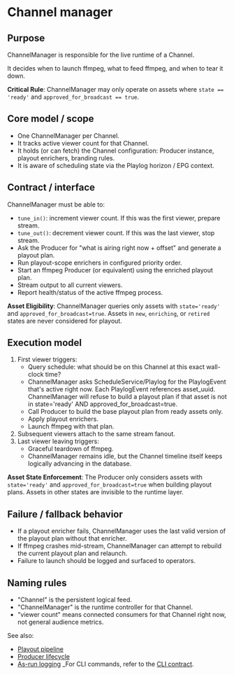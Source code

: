 # Channel manager

## Purpose

ChannelManager is responsible for the live runtime of a Channel.

It decides when to launch ffmpeg, what to feed ffmpeg, and when to tear it down.

**Critical Rule**: ChannelManager may only operate on assets where `state == 'ready'` and `approved_for_broadcast == true`.

## Core model / scope

- One ChannelManager per Channel.
- It tracks active viewer count for that Channel.
- It holds (or can fetch) the Channel configuration: Producer instance, playout enrichers, branding rules.
- It is aware of scheduling state via the Playlog horizon / EPG context.

## Contract / interface

ChannelManager must be able to:

- `tune_in()`: increment viewer count. If this was the first viewer, prepare stream.
- `tune_out()`: decrement viewer count. If this was the last viewer, stop stream.
- Ask the Producer for "what is airing right now + offset" and generate a playout plan.
- Run playout-scope enrichers in configured priority order.
- Start an ffmpeg Producer (or equivalent) using the enriched playout plan.
- Stream output to all current viewers.
- Report health/status of the active ffmpeg process.

**Asset Eligibility**: ChannelManager queries only assets with `state='ready'` and `approved_for_broadcast=true`. Assets in `new`, `enriching`, or `retired` states are never considered for playout.

## Execution model

1. First viewer triggers:
   - Query schedule: what should be on this Channel at this exact wall-clock time?
   - ChannelManager asks ScheduleService/Playlog for the PlaylogEvent that's active right now. Each PlaylogEvent references asset_uuid. ChannelManager will refuse to build a playout plan if that asset is not in state='ready' AND approved_for_broadcast=true.
   - Call Producer to build the base playout plan from ready assets only.
   - Apply playout enrichers.
   - Launch ffmpeg with that plan.
2. Subsequent viewers attach to the same stream fanout.
3. Last viewer leaving triggers:
   - Graceful teardown of ffmpeg.
   - ChannelManager remains idle, but the Channel timeline itself keeps logically advancing in the database.

**Asset State Enforcement**: The Producer only considers assets with `state='ready'` and `approved_for_broadcast=true` when building playout plans. Assets in other states are invisible to the runtime layer.

## Failure / fallback behavior

- If a playout enricher fails, ChannelManager uses the last valid version of the playout plan without that enricher.
- If ffmpeg crashes mid-stream, ChannelManager can attempt to rebuild the current playout plan and relaunch.
- Failure to launch should be logged and surfaced to operators.

## Naming rules

- "Channel" is the persistent logical feed.
- "ChannelManager" is the runtime controller for that Channel.
- "viewer count" means connected consumers for that Channel right now, not general audience metrics.

See also:

- [Playout pipeline](../domain/PlayoutPipeline.md)
- [Producer lifecycle](ProducerLifecycle.md)
- [As-run logging](AsRunLogging.md)
  \_For CLI commands, refer to the [CLI contract](../contracts/cli_contract.md).
